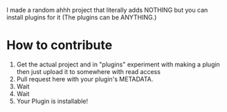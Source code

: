 I made a random ahhh project that literally adds NOTHING but you can install plugins for it (The plugins can be ANYTHING.)


# How to contribute

1) Get the actual project and in "plugins" experiment with making a plugin then just upload it to somewhere with read access
2) Pull request here with your plugin's METADATA.
3) Wait
4) Wait
5) Your Plugin is installable!

